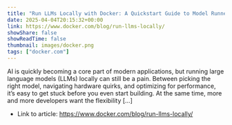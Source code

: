 ```yaml
---
title: "Run LLMs Locally with Docker: A Quickstart Guide to Model Runner"
date: 2025-04-04T20:15:32+00:00
link: https://www.docker.com/blog/run-llms-locally/
showShare: false
showReadTime: false
thumbnail: images/docker.png
tags: ["docker.com"]
---
```

AI is quickly becoming a core part of modern applications, but running large language models (LLMs) locally can still be a pain. Between picking the right model, navigating hardware quirks, and optimizing for performance, it’s easy to get stuck before you even start building. At the same time, more and more developers want the flexibility […]

- Link to article: https://www.docker.com/blog/run-llms-locally/